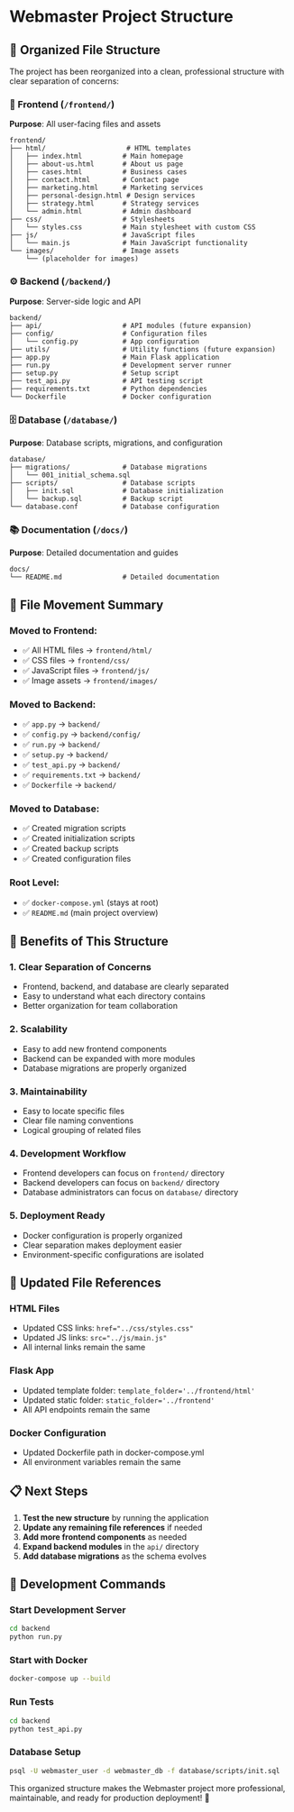 # Webmaster Project Structure

## 📁 Organized File Structure

The project has been reorganized into a clean, professional structure with clear separation of concerns:

### 🎨 Frontend (`/frontend/`)
**Purpose**: All user-facing files and assets

```
frontend/
├── html/                    # HTML templates
│   ├── index.html          # Main homepage
│   ├── about-us.html       # About us page
│   ├── cases.html          # Business cases
│   ├── contact.html        # Contact page
│   ├── marketing.html      # Marketing services
│   ├── personal-design.html # Design services
│   ├── strategy.html       # Strategy services
│   └── admin.html          # Admin dashboard
├── css/                    # Stylesheets
│   └── styles.css          # Main stylesheet with custom CSS
├── js/                     # JavaScript files
│   └── main.js             # Main JavaScript functionality
└── images/                 # Image assets
    └── (placeholder for images)
```

### ⚙️ Backend (`/backend/`)
**Purpose**: Server-side logic and API

```
backend/
├── api/                    # API modules (future expansion)
├── config/                 # Configuration files
│   └── config.py           # App configuration
├── utils/                  # Utility functions (future expansion)
├── app.py                  # Main Flask application
├── run.py                  # Development server runner
├── setup.py                # Setup script
├── test_api.py             # API testing script
├── requirements.txt        # Python dependencies
└── Dockerfile              # Docker configuration
```

### 🗄️ Database (`/database/`)
**Purpose**: Database scripts, migrations, and configuration

```
database/
├── migrations/             # Database migrations
│   └── 001_initial_schema.sql
├── scripts/                # Database scripts
│   ├── init.sql            # Database initialization
│   └── backup.sql          # Backup script
└── database.conf           # Database configuration
```

### 📚 Documentation (`/docs/`)
**Purpose**: Detailed documentation and guides

```
docs/
└── README.md               # Detailed documentation
```

## 🔄 File Movement Summary

### Moved to Frontend:
- ✅ All HTML files → `frontend/html/`
- ✅ CSS files → `frontend/css/`
- ✅ JavaScript files → `frontend/js/`
- ✅ Image assets → `frontend/images/`

### Moved to Backend:
- ✅ `app.py` → `backend/`
- ✅ `config.py` → `backend/config/`
- ✅ `run.py` → `backend/`
- ✅ `setup.py` → `backend/`
- ✅ `test_api.py` → `backend/`
- ✅ `requirements.txt` → `backend/`
- ✅ `Dockerfile` → `backend/`

### Moved to Database:
- ✅ Created migration scripts
- ✅ Created initialization scripts
- ✅ Created backup scripts
- ✅ Created configuration files

### Root Level:
- ✅ `docker-compose.yml` (stays at root)
- ✅ `README.md` (main project overview)

## 🚀 Benefits of This Structure

### 1. **Clear Separation of Concerns**
- Frontend, backend, and database are clearly separated
- Easy to understand what each directory contains
- Better organization for team collaboration

### 2. **Scalability**
- Easy to add new frontend components
- Backend can be expanded with more modules
- Database migrations are properly organized

### 3. **Maintainability**
- Easy to locate specific files
- Clear file naming conventions
- Logical grouping of related files

### 4. **Development Workflow**
- Frontend developers can focus on `frontend/` directory
- Backend developers can focus on `backend/` directory
- Database administrators can focus on `database/` directory

### 5. **Deployment Ready**
- Docker configuration is properly organized
- Clear separation makes deployment easier
- Environment-specific configurations are isolated

## 🔧 Updated File References

### HTML Files
- Updated CSS links: `href="../css/styles.css"`
- Updated JS links: `src="../js/main.js"`
- All internal links remain the same

### Flask App
- Updated template folder: `template_folder='../frontend/html'`
- Updated static folder: `static_folder='../frontend'`
- All API endpoints remain the same

### Docker Configuration
- Updated Dockerfile path in docker-compose.yml
- All environment variables remain the same

## 📋 Next Steps

1. **Test the new structure** by running the application
2. **Update any remaining file references** if needed
3. **Add more frontend components** as needed
4. **Expand backend modules** in the `api/` directory
5. **Add database migrations** as the schema evolves

## 🎯 Development Commands

### Start Development Server
```bash
cd backend
python run.py
```

### Start with Docker
```bash
docker-compose up --build
```

### Run Tests
```bash
cd backend
python test_api.py
```

### Database Setup
```bash
psql -U webmaster_user -d webmaster_db -f database/scripts/init.sql
```

This organized structure makes the Webmaster project more professional, maintainable, and ready for production deployment! 🚀
